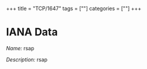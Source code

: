 +++
title = "TCP/1647"
tags = [""]
categories = [""]
+++

# IANA Data

_Name:_ rsap

_Description:_ rsap

